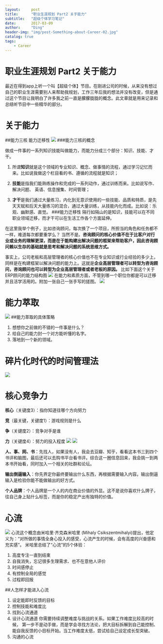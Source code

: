 ```yaml
---
layout:     post
title:      "职业生涯规划 Part2 关于能力"
subtitle:   "超级个体学习笔记"
date:       2017-03-09
author:     "Ding"
header-img: "img/post-Something-about-Career-02.jpg"
catalog: true
tags:
    - Career
---
```

# 职业生涯规划 Part2 关于能力
最近在得到app上听一个叫【超级个体】节目。在刚进公司的时候，从来没有想过自己的职业生涯需要别人来帮助我规划，工作三年后我的想法并没有改变，但是通过这个节目让我明白了许多我之前一直是朦朦胧胧的概念。此文章就是用来记录和总结听节目中一些精华的部分。

# 关于能力
##能力三核  能力迁移性
![](/img/in-post/post-Something-about-Career-02/2965645-1aaa3cb0b9c9dbdb.png)
###能力三核的概念

做成一件事的一系列知识技能叫做能力，而能力分成三个部分：知识、技能、才干。

1. 所谓**知识**就是这个领域的专业知识、概念、做事情的流程，通过学习记忆而来。比如说我做这个栏目看的书、遵循的流程就是知识；

2. **技能**是指我们能熟练操作和完成的一系列动作，通过训练而来。比如说写作、解决问题、 英语、信息搜集、时间管理；

3. **才干**是我们通过大量练习，内化到无意识使用的一些技能、品质和特质，是先天天赋和后天大量练习的混合，通过大量训练，从技能内化而成。比如说：乐观、幽默感、直觉。
###能力迁移性
隔行如隔山的是知识，技能可以在不同职业领域迁移，而才干可以在生活工作各个方面延伸。

在这里我举个例子，比如咨询顾问，每次换了一个项目，所担当的角色和任务都不一样，难道每次都要重学么？ 当然不是。**咨询顾问的核心价值不在于比客户对行业或业务的理解更深，而是在于能构建出解决问题的框架来帮助客户，因此咨询顾问赖以生存的基础就是思考和解决问题的系统思维方式。**

事实上，公司老板和高层管理者的核心价值也不在专业知识或行业经验的多少上，同样是在构建框架以解决问题的能力上。这就是**企业高层管理者可以转型为咨询顾问，咨询顾问也可以转型为企业高层管理者或者老板的原因。**
比如下面这个关于ERP顾问的能力结构图
![](/img/in-post/post-Something-about-Career-02/Pasted_Graphic_4.tiff)
在能力和素质方面，不管到哪一个职位你都是可以迁移并且活学活用的。附加一张自己一张手写的搓图。
![](/img/in-post/post-Something-about-Career-02/DraggedImage.png)

# 能力萃取
![](/img/in-post/post-Something-about-Career-02/DraggedImage-1.png)
##能力萃取的具体策略
1. 想想你之前做的不错的一件事是什么？
2. 给自己的能力封一个对方能听懂的名字。
3. 落地到一个新的领域。

# 碎片化时代的时间管理法
![](/img/in-post/post-Something-about-Career-02/DraggedImage-2.png)

# 核心竞争力

**核心**（关键度3）：指你知道往哪个方向努力

**竞**（最关键，关键度1）：游戏规则是什么

**争**（关键度2）：竞争对手是谁

**力**（关键度4）：努力的投入程度
![](/img/in-post/post-Something-about-Career-02/DraggedImage-3.png)
![](/img/in-post/post-Something-about-Career-02/DraggedImage-4.png)

**人、事、网、书**：先找人，如果没有人，我会去豆瓣、知乎，看看这本书三到四个书评和脑图，最后还可以去购书平台看书评。综合这一圈信息回来，我会挑一到两本书开始看，同时加入一个相关的社群和论坛。

**输出倒逼输入**：你先界定你最终要输出什么东西，再根据需要输入内容。输出倒逼输入是检验你能不能做输出的好方式。

**个人品牌**：个人品牌是一个人的内在商业价值的外显。这不是说你喜欢什么牌子，往自己身上贴什么标签，而是你的稳定产出有独特的价值。

# 心流
![](/img/in-post/post-Something-about-Career-02/DraggedImage-5.png)
心流这个概念由米哈里·齐克森米哈里 (Mihaly Csikszentmihalyi)提出，他定义为：“对所做的事情全身心投入的感受，心流产生的时候，会有高度的兴奋感和充实感”。
米哈里总结了“心流”的5个体验：

1. 高度专注一直到结束
2. 自我消失，忘记很多生理需求、也不在意他人评价
3. 时间感停止
4. 有控制全局的感觉
5. 过程即回报

##人怎样才能进入心流
1. 设定能即时反馈的目标
2. 控制技能和难度比
3. 找到心流通道
4. 设计心流通道
	你需要持续调整难度与挑战的关系。如果工作难度比较高的时候， 第一步不是动手做，而是学会寻找方法论，把大目标拆解到自己能控制、能自我反馈的小目标开始。当工作难度太低，尝试给自己设定成长型突破。
5. 沟通的心流


